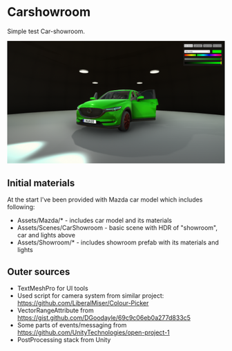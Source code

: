 # Carshowroom

Simple test Car-showroom.

![Image example](docs/img/CarshowroomExample.PNG?raw=true "Carshowroom example")


## Initial materials

At the start I've been provided with Mazda car model which includes following:

- Assets/Mazda/* - includes car model and its materials
- Assets/Scenes/CarShowroom  - basic scene with HDR of "showroom", car and lights above
- Assets/Showroom/* - includes showroom prefab with its materials and lights

## Outer sources

- TextMeshPro for UI tools
- Used script for camera system from similar project: https://github.com/LiberalMiser/Colour-Picker
- VectorRangeAttribute from https://gist.github.com/DGoodayle/69c9c06eb0a277d833c5
- Some parts of events/messaging from https://github.com/UnityTechnologies/open-project-1
- PostProcessing stack from Unity

